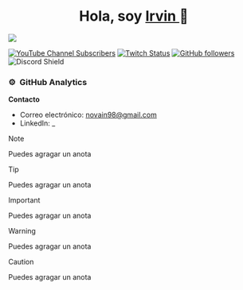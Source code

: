 <div align="center">
<h1 align="center">Hola, soy <a href="https://aristi.dev">Irvin </a> 👋</h1>
</div>
<img src="https://i.imgur.com/weNbhGZ.png">


[![YouTube Channel Subscribers](https://img.shields.io/youtube/channel/subscribers/UCIjEgHA1vatSR2K4rfcdNRg?style=social)](https://youtube.com/aristidevs?sub_confirmation=1)
[![Twitch Status](https://img.shields.io/twitch/status/aristidevs?style=social)](https://www.twitch.tv/aristidevs)
[![GitHub followers](https://img.shields.io/github/followers/arisguimera?style=social)](https://github.com/ArisGuimera)
![Discord Shield](https://discordapp.com/api/guilds/807719549075980308/widget.png?style=shield)



### ⚙️ &nbsp;GitHub Analytics




**Contacto**
* Correo electrónico: novain98@gmail.com
* LinkedIn: _

> [!NOTE]
> Puedes agragar un anota


> [!TIP]
> Puedes agragar un anota


> [!IMPORTANT]
> Puedes agragar un anota

> [!WARNING]
> Puedes agragar un anota


> [!CAUTION]
> Puedes agragar un anota
